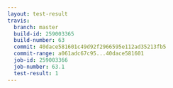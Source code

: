 ```yaml
---
layout: test-result
travis:
  branch: master
  build-id: 259003365
  build-number: 63
  commit: 40dace581601c49d92f2966595e112ad35213fb5
  commit-range: a061adc67c95...40dace581601
  job-id: 259003366
  job-number: 63.1
  test-result: 1
---
```


